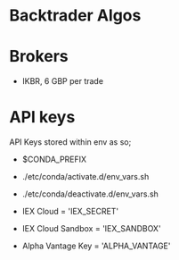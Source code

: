 # Backtrader Algos

# Brokers
-   IKBR, 6 GBP per trade

# API keys
API Keys stored within env as so;
-   $CONDA_PREFIX
-   ./etc/conda/activate.d/env_vars.sh
-   ./etc/conda/deactivate.d/env_vars.sh

-   IEX Cloud = 'IEX_SECRET'
-   IEX Cloud Sandbox = 'IEX_SANDBOX'
-   Alpha Vantage Key = 'ALPHA_VANTAGE'